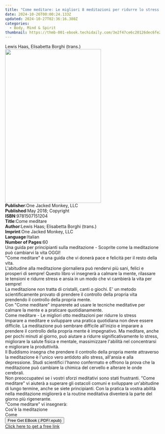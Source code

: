 ```yaml
---
title: "Come meditare: Le migliori 8 meditazioni per ridurre lo stress | Free Book"
date: 2024-10-26T00:00:24.133Z
updated: 2024-10-27T02:36:16.380Z
categories:
  - Body, Mind & Spirit
thumbnail: https://thmb-001-ebook.techidaily.com/3e2f47ce6c20126dec6fe2345e32c4809ada4219632e2c931637b0b05710c680.jpg
---
```

<main id="book-container">
  <div class="flex flex-col">
    <div class="book-brief flex-1 py-6 px-4 sm:p-6 md:py-10 md:px-8">
      <!-- brief-->
      <div class="book-brief-main">Lewis Haas, Elisabetta Borghi (trans.)</div>
    </div>
    <div
      class="book-meta-info flex-1 grid gap-4 col-start-1 col-end-3 row-start-1 sm:mb-6 sm:grid-cols-4 lg:gap-6 lg:col-start-2 lg:row-end-6 lg:row-span-6 lg:mb-0"
    >
      <div
        class="book-meta-info-left place-content-center mt-4 p-4 text-sm leading-6 col-start-2 col-span-2 dark:text-slate-400"
      >
        <img
          class="w-full h-500 object-cover rounded-lg sm:h-255 sm:col-span-2 lg:col-span-full"
          src="https://img-001-ebook.techidaily.com/b55e9dadad4082bcdc296e937a6553fd478528a29917d36067f693d6141fadbb.jpg"
          alt=""
          width="312"
          height="500"
        />
      </div>
      <div
        class="book-meta-info-right mt-2 col-start-1 row-start-2 col-span-3 self-center"
      >
        <!-- meta data  -->
        <div class="flex flex-col px-4 md:px-8">
          <div class="flex-1">
            <strong>Publisher</strong>:<span class="px-2"
              >One Jacked Monkey, LLC</span
            >
          </div>
          <div class="flex-1">
            <strong>Published</strong>:<span class="px-2"
              >May 2018; Copyright</span
            >
          </div>
          <div class="flex-1">
            <strong>ISBN</strong>:<span class="px-2">9781507151204</span>
          </div>
          <div class="flex-1">
            <strong>Title</strong>:<span class="px-2">Come meditare</span>
          </div>
          <div class="flex-1">
            <strong>Author</strong>:<span class="px-2"
              >Lewis Haas; Elisabetta Borghi (trans.)</span
            >
          </div>
          <div class="flex-1">
            <strong>Imprint</strong>:<span class="px-2"
              >One Jacked Monkey, LLC</span
            >
          </div>
          <div class="flex-1">
            <strong>Language</strong>:<span class="px-2">Italian</span>
          </div>
          <div class="flex-1">
            <strong>Number of Pages</strong>:<span class="px-2">60</span>
          </div>
        </div>
      </div>
    </div>
    <div class="book-description flex-1 py-6 px-4 sm:p-6 md:py-10 md:px-8">
      <div class="book-description-main">
        <div accordion-content="" id="description">
          Una guida per principianti sulla meditazione - Scoprite come la
          meditazione può cambiarvi la vita OGGI!<br />"Come meditare" è una
          guida che vi donerà pace e felicità per il resto della vita.<br />L'abitudine
          alla meditazione giornaliera può rendervi più sani, felici e prosperi
          di sempre! Questo libro vi insegnerà a calmare la mente, rilassare le
          tensioni e ridurre&nbsp;stress e ansia in un modo che vi cambierà la
          vita per sempre!<br />La meditazione non tratta di cristalli, canti o
          giochi. E'&nbsp;un metodo scientificamente provato di prendere il
          controllo della propria vita prendendo il controllo della propria
          mente.<br />Con "Come meditare" imparerete ad usare le tecniche
          meditative per calmare la mente e a praticare quotidianamente.<br />Come
          meditare - Le migliori otto meditazioni per ridurre lo stress<br />Imparare
          a meditare e sviluppare una pratica quotidiana non deve essere
          difficile. La meditazione può sembrare difficile all'inizio e imparare
          a prendere il controllo della propria mente è&nbsp;impegnativo. Ma
          meditare, anche per pochi minuti al giorno, può aiutare a ridurre
          significativamente lo stress, migliorare la salute fisica e mentale,
          massimizzare l'abilità nel concentrarsi e migliorare la
          produttività.&nbsp;<br />Il Buddismo insegna che prendere il controllo
          della propria mente attraverso la meditazione è l'unico vero antidoto
          allo stress, all'ansia e alla depressione. Studi scientifici l'hanno
          confermato e offrono la prova che la meditazione può cambiare la
          chimica del cervello e alterare le onde cerebrali.<br />Non
          preoccupatevi se i vostri sforzi meditativi sono stati frustranti.
          "Come meditare" vi aiuterà a superare gli ostacoli comuni e sviluppare
          un'abitudine di lungo termine, anche se siete principianti. Con la
          pratica la vostra abilità nella meditazione migliorerà e la routine
          meditativa diventerà la parte del giorno più rigenerante.<br />"Come
          meditare" vi insegnerà:<br />Cos'è la meditazione<br />Come
        </div>
        <div class="accordion-fader"></div>
      </div>
    </div>
    <div class="book-excerpts flex-1 py-6 px-4 sm:p-6 md:py-10 md:px-8"></div>
    <div
      class="book-about-author flex-1 py-6 px-4 sm:p-6 md:py-10 md:px-8"
    ></div>
    <div class="book-free-get flex-1 py-6 px-4 sm:p-6 md:py-10 md:px-8">
      <button
        id="btn-free-get"
        class="bg-blue-500 hover:bg-blue-700 text-white font-bold py-2 px-4 rounded"
      >
        Free Get EBook (.PDF/.epub)
      </button>
      <div id="countdown-display" class="px-2 text-lg mt-2"></div>
      <a
        id="free-link"
        class="hidden bg-blue-500 hover:bg-blue-700 text-white font-bold py-2 px-4 rounded"
        href="https://www.ebooks.com/en-us/book/95812433/come-meditare-le-migliori-8-meditazioni-per-ridurre-lo-stress/lewis-haas/"
        target="_blank"
        >Click here to get a free link</a
      >
    </div>
    <script>
      let countdownTime = 0;
      let countdownInterval = null;
      document
        .getElementById('btn-free-get')
        .addEventListener('click', startCountdown);
      function startCountdown() {
        countdownTime = new Date().getTime() + 60000 * 3;
        countdownInterval = setInterval(updateCountdown, 1000);
        document.getElementById('btn-free-get').disabled = true;
        document
          .getElementById('btn-free-get')
          .classList.add('bg-gray-500', 'cursor-not-allowed');
      }
      function updateCountdown() {
        let currentTime = new Date().getTime();
        let timeLeft = countdownTime - currentTime;
        let secondsLeft = Math.floor(timeLeft / 1000);
        document.getElementById('countdown-display').innerHTML =
          `Remaining time: ${secondsLeft} seconds.`;
        if (secondsLeft <= 0) {
          clearInterval(countdownInterval);
          document.getElementById('btn-free-get').classList.add('hidden');
          document.getElementById('free-link').classList.remove('hidden');
          document.getElementById('countdown-display').innerHTML = '';
        }
      }
    </script>
  </div>
</main>

<ins class="adsbygoogle"
      style="display:block"
      data-ad-client="ca-pub-7571918770474297"
      data-ad-slot="8358498916"
      data-ad-format="auto"
      data-full-width-responsive="true"></ins>
    